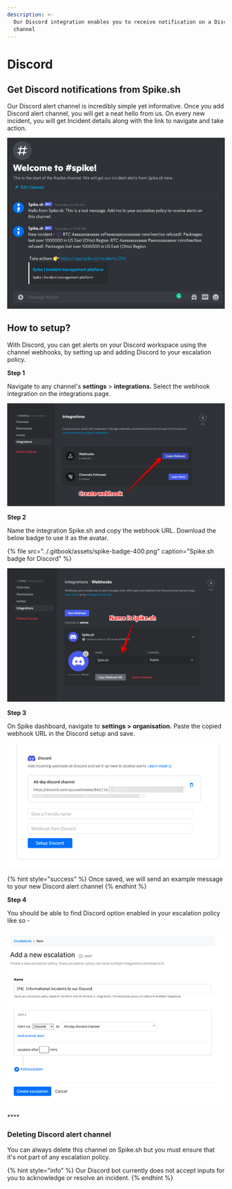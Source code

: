```yaml
---
description: >-
  Our Discord integration enables you to receive notification on a Discord
  channel
---
```


# Discord

## Get Discord notifications from Spike.sh

Our Discord alert channel is incredibly simple yet informative. Once you add Discord alert channel, you will get a neat hello from us. On every new incident, you will get Incident details along with the link to navigate and take action. 

![Discord alerts from Spike.sh](../.gitbook/assets/image%20%2819%29.png)

## How to setup?

With Discord, you can get alerts on your Discord workspace using the channel webhooks, by setting up and adding Discord to your escalation policy.

**Step 1**

Navigate to any channel's **settings** &gt; **integrations.** Select the webhook integration on the integrations page.

![](../.gitbook/assets/discord-1.png)



**Step 2**

Name the integration Spike.sh and copy the webhook URL. Download the below badge to use it as the avatar. 

{% file src="../.gitbook/assets/spike-badge-400.png" caption="Spike.sh badge for Discord" %}

![](../.gitbook/assets/discord-2.png)



**Step 3**

On Spike dashboard, navigate to **settings &gt;** **organisation.** Paste the copied webhook URL in the Discord setup and save.

![Save the copied webhook url](../.gitbook/assets/discord-3.png)

{% hint style="success" %}
Once saved, we will send an example message to your new Discord alert channel
{% endhint %}

**Step 4**

You should be able to find Discord option enabled in your escalation policy like so -

![Our new Discord alert channel is enabled in escalation policy](../.gitbook/assets/image%20%2823%29.png)

\*\*\*\*

### Deleting Discord alert channel

You can always delete this channel on Spike.sh but you must ensure that it's not part of any escalation policy.

{% hint style="info" %}
Our Discord bot currently does not accept inputs for you to acknowledge or resolve an incident.
{% endhint %}





